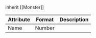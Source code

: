 inherit [[Monster]]

| Attribute     | Format        | Description |
| ------------- | ------------- | ----------- |
| Name          | Number        |             |

